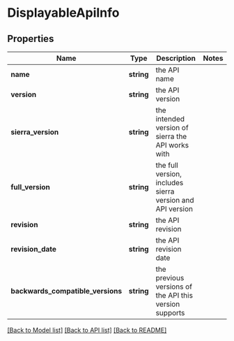 # DisplayableApiInfo

## Properties
Name | Type | Description | Notes
------------ | ------------- | ------------- | -------------
**name** | **string** | the API name | 
**version** | **string** | the API version | 
**sierra_version** | **string** | the intended version of sierra the API works with | 
**full_version** | **string** | the full version, includes sierra version and API version | 
**revision** | **string** | the API revision | 
**revision_date** | **string** | the API revision date | 
**backwards_compatible_versions** | **string** | the previous versions of the API this version supports | 

[[Back to Model list]](../README.md#documentation-for-models) [[Back to API list]](../README.md#documentation-for-api-endpoints) [[Back to README]](../README.md)


